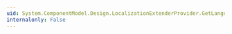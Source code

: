 ```yaml
---
uid: System.ComponentModel.Design.LocalizationExtenderProvider.GetLanguage(System.Object)
internalonly: False
---
```

